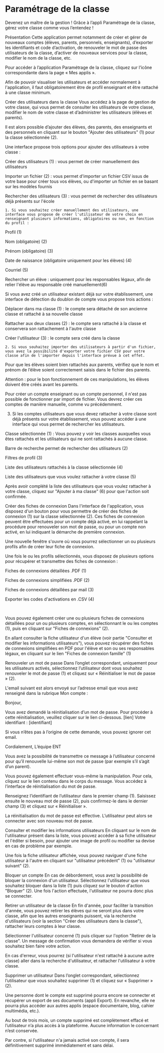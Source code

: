 # Paramétrage de la classe

Devenez un maître de la gestion ! Grâce à l’appli Paramétrage de la classe, gérez votre classe comme vous l’entendez !

Présentation
Cette application permet notamment de créer et gérer de nouveaux comptes (élèves, parents, personnels, enseignants), d’exporter les identifiants et code d’activation, de renouveler le mot de passe des utilisateurs de la classe, d’activer de nouveaux services pour la classe, modifier le nom de la classe, etc.

Pour accéder à l’application Paramétrage de la classe, cliquez sur l’icône correspondante dans la page « Mes applis ». 



Afin de pouvoir visualiser les utilisateurs et accéder normalement à l'application, il faut obligatoirement être de profil enseignant et être rattaché à une classe minimum.

Créer des utilisateurs dans la classe
Vous accédez à la page de gestion de votre classe, qui vous permet de consulter les utilisateurs de votre classe, modifier le nom de votre classe et d’administrer les utilisateurs (élèves et parents).

Il est alors possible d’ajouter des élèves, des parents, des enseignants et des personnels en cliquant sur le bouton "Ajouter des utilisateurs" (1) pour la classe sélectionnée (2).


Une interface propose trois options pour ajouter des utilisateurs à votre classe :

Créer des utilisateurs (1) : vous permet de créer manuellement des utilisateurs

Importer un fichier (2) : vous permet d'importer un fichier CSV issus de votre base pour créer tous vos élèves, ou d'importer un fichier en se basant sur les modèles fournis

Rechercher des utilisateurs (3) : vous permet de rechercher des utilisateurs déjà présents sur l'école


    1. Si vous souhaitez créer manuellement des utilisateurs, une interface vous propose de créer l'utilisateur de votre choix en renseignant plusieurs informations, obligatoires ou non, en fonction du profil :

Profil (1)

Nom (obligatoire) (2)

Prénom (obligatoire) (3)

Date de naissance (obligatoire uniquement pour les élèves) (4)

Courriel (5)

Rechercher un élève  : uniquement pour les responsables légaux, afin de relier l'élève au responsable créé manuellement(6) 


Si vous avez créé un utilisateur existant déjà sur votre établissement, une interface de détection du doublon de compte vous propose trois actions :

Déplacer dans ma classe (1) : le compte sera détaché de son ancienne classe et rattaché à sa nouvelle classe

Rattacher aux deux classes (2) : le compte sera rattaché à la classe et conservera son rattachement à l'autre classe

Créer l'utilisateur (3) : le compte sera créé dans la classe


    2. Si vous souhaitez importer des utilisateurs à partir d'un fichier, vous avez la possibilité d'exporter votre fichier CSV pour votre classe afin de l'importer depuis l'interface prévue à cet effet.

Pour que les élèves soient bien rattachés aux parents, vérifiez que le nom et prénom de l’élève soient correctement saisis dans le fichier des parents.

Attention : pour le bon fonctionnement de ces manipulations, les élèves doivent être créés avant les parents.

Pour créer un compte enseignant ou un compte personnel, il n'est pas possible de fonctionner par import de fichier. Vous devrez créer ces comptes de manière manuelle, comme vu précédemment.

   3. Si les comptes utilisateurs que vous devez rattacher à votre classe sont déjà présents sur votre établissement, vous pouvez accéder à une interface qui vous permet de rechercher les utilisateurs.

Classe sélectionnée (1) : Vous pouvez y voir les classes auxquelles vous êtes rattachés et les utilisateurs qui ne sont rattachés à aucune classe.

Barre de recherche permet de rechercher des utilisateurs (2)

Filtres de profil (3)

Liste des utilisateurs rattachés à la classe sélectionnée (4)

Liste des utilisateurs que vous voulez rattacher à votre classe (5)

Après avoir complété la liste des utilisateurs que vous voulez rattacher à votre classe, cliquez sur "Ajouter à ma classe" (6) pour que l'action soit confirmée.


Créer des fiches de connexion
Dans l'interface de l'application, vous disposez d'un bouton pour vous permettre de créer des fiches de connexion (1) sur la classe sélectionnée (2). Ces fiches de connexion peuvent être effectuées pour un compte déjà activé, en lui rappelant la procédure pour renouveler son mot de passe, ou pour un compte non activé, en lui indiquant la démarche de première connexion.


Une nouvelle fenêtre s'ouvre où vous pourrez sélectionner un ou plusieurs profils afin de créer leur fiche de connexion.

Une fois le ou les profils sélectionnés, vous disposez de plusieurs options pour récupérer et transmettre des fiches de connexion :

Fiches de connexions détaillées .PDF (1)

Fiches de connexions simplifiées .PDF (2)

Fiches de connexions détaillées par mail (3)

Exporter les codes d'activations en .CSV (4)

​

Vous pouvez également créer une ou plusieurs fiches de connexions détaillées pour un ou plusieurs comptes, en sélectionnant le ou les comptes (1), puis en cliquant sur "Fiches de connexions" (2).


En allant consulter la fiche utilisateur d'un élève (voir partie "Consulter et modifier les informations utilisateurs"), vous pouvez récupérer des fiches de connexions simplifiées en PDF pour l'élève et son ou ses responsables légaux, en cliquant sur le lien "Fiches de connexion famille" (1)


Renouveler un mot de passe
Dans l’onglet correspondant, uniquement pour les utilisateurs activés, sélectionnez l’utilisateur dont vous souhaitez renouveler le mot de passe (1) et cliquez sur « Réinitialiser le mot de passe » (2).


L'email suivant est alors envoyé sur l’adresse email que vous avez renseigné dans la rubrique Mon compte :

Bonjour,

Vous avez demandé la réinitialisation d’un mot de passe.
Pour procéder à cette réinitialisation, veuillez cliquer sur le lien ci-dessous.
[lien]
Votre identifiant : [identifiant]

Si vous n’êtes pas à l’origine de cette demande, vous pouvez ignorer cet email.

Cordialement,
L’équipe ENT

Vous avez la possibilité de transmettre ce message à l’utilisateur concerné pour qu’il renouvelle lui-même son mot de passe (par exemple s’il s’agit d’un parent).

Vous pouvez également effectuer vous-même la manipulation. Pour cela, cliquez sur le lien contenu dans le corps du message. Vous accédez à l’interface de réinitialisation du mot de passe.


Renseignez l’identifiant de l’utilisateur dans le premier champ (1). Saisissez ensuite le nouveau mot de passe (2), puis confirmez-le dans le dernier champ (3) et cliquez sur « Réinitialiser ».

La réinitialisation du mot de passe est effective. L’utilisateur peut alors se connecter avec son nouveau mot de passe.

Consulter et modifier les informations utilisateurs
En cliquant sur le nom de l'utilisateur présent dans la liste, vous pouvez accéder à sa fiche utilisateur et l'éditer si besoin, pour ajouter une image de profil ou modifier sa devise en cas de problème par exemple.

Une fois la fiche utilisateur affichée, vous pouvez naviguer d'une fiche utilisateur à l'autre en cliquant sur "utilisateur précédent" (1) ou "utilisateur suivant" (2).


Bloquer un compte
En cas de débordement, vous avez la possibilité de bloquer la connexion d'un utilisateur. Sélectionnez l'utilisateur que vous souhaitez bloquer dans la liste (1) puis cliquez sur le bouton d'action "Bloquer" (2). Une fois l'action effectuée, l'utilisateur ne pourra donc plus se connecter.


Retirer un utilisateur de la classe
En fin d'année, pour faciliter la transition d'année, vous pouvez retirer les élèves qui ne seront plus dans votre classe, afin que les autres enseignants puissent, via la recherche d'utilisateurs (voir la section "Créer des utilisateurs dans la classe"), rattacher leurs comptes à leur classe.

Sélectionner l'utilisateur concerné (1) puis cliquer sur l'option "Retirer de la classe". Un message de confirmation vous demandera de vérifier si vous souhaitez bien faire votre action.

En cas d'erreur, vous pourrez (si l'utilisateur n'est rattaché à aucune autre classe) aller dans la recherche d'utilisateur, et rattacher l'utilisateur à votre classe.


Supprimer un utilisateur
Dans l’onglet correspondant, sélectionnez l’utilisateur que vous souhaitez supprimer (1) et cliquez sur « Supprimer » (2).


Une personne dont le compte est supprimé pourra encore se connecter et récupérer un export de ses documents (appli Export). En revanche, elle ne pourra plus accéder aux autres applis (espace documentaire, blog, cahier multimédia, etc.).

Au bout de trois mois, un compte supprimé est complètement effacé et l’utilisateur n’a plus accès à la plateforme. Aucune information le concernant n’est conservée.

Par contre, si l'utilisateur n'a jamais activé son compte, il sera définitivement supprimé immédiatement et sans délai.